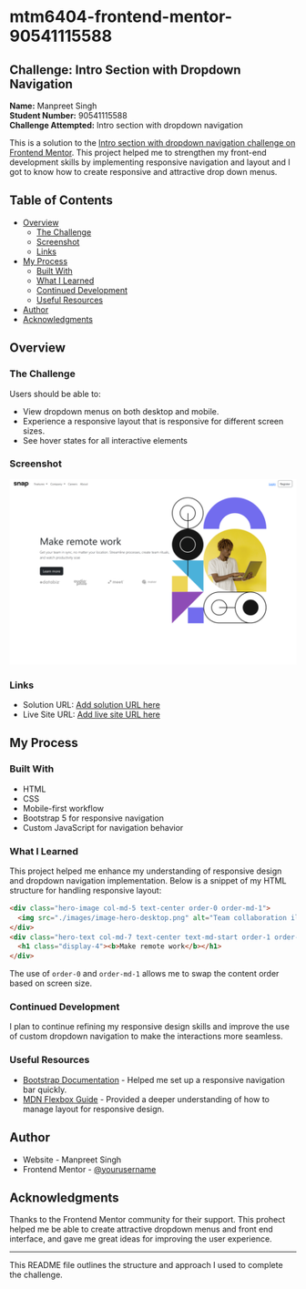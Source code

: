 # mtm6404-frontend-mentor-90541115588
## Challenge: Intro Section with Dropdown Navigation

**Name:** Manpreet Singh  
**Student Number:** 90541115588  
**Challenge Attempted:** Intro section with dropdown navigation

This is a solution to the [Intro section with dropdown navigation challenge on Frontend Mentor](https://www.frontendmentor.io/challenges/intro-section-with-dropdown-navigation-ryaPetHE5). This project helped me to strengthen my front-end development skills by implementing responsive navigation and layout and I got to know how to create responsive and attractive drop down menus.

## Table of Contents
- [Overview](#overview)
  - [The Challenge](#the-challenge)
  - [Screenshot](#screenshot)
  - [Links](#links)
- [My Process](#my-process)
  - [Built With](#built-with)
  - [What I Learned](#what-i-learned)
  - [Continued Development](#continued-development)
  - [Useful Resources](#useful-resources)
- [Author](#author)
- [Acknowledgments](#acknowledgments)

## Overview

### The Challenge

Users should be able to:

- View dropdown menus on both desktop and mobile.
- Experience a responsive layout that is responsive for different screen sizes.
- See hover states for all interactive elements

### Screenshot

![Desktop Preview](./design/desktop-preview.png)

### Links
- Solution URL: [Add solution URL here](https://https://github.com/90541115588/mtm6404-frontend-mentor-90541115588)
- Live Site URL: [Add live site URL here](https://your-live-site-url.com)

## My Process

### Built With

- HTML
- CSS
- Mobile-first workflow
- Bootstrap 5 for responsive navigation
- Custom JavaScript for navigation behavior

### What I Learned

This project helped me enhance my understanding of responsive design and dropdown navigation implementation. Below is a snippet of my HTML structure for handling responsive layout:

```html
<div class="hero-image col-md-5 text-center order-0 order-md-1">
  <img src="./images/image-hero-desktop.png" alt="Team collaboration illustration" class="img-fluid hero-image-size">
</div>
<div class="hero-text col-md-7 text-center text-md-start order-1 order-md-0">
  <h1 class="display-4"><b>Make remote work</b></h1>
</div>
```

The use of `order-0` and `order-md-1` allows me to swap the content order based on screen size.

### Continued Development

I plan to continue refining my responsive design skills and improve the use of custom dropdown navigation to make the interactions more seamless.

### Useful Resources

- [Bootstrap Documentation](https://getbootstrap.com/docs/5.3/) - Helped me set up a responsive navigation bar quickly.
- [MDN Flexbox Guide](https://developer.mozilla.org/en-US/docs/Web/CSS/CSS_Flexible_Box_Layout/Basic_Concepts_of_Flexbox) - Provided a deeper understanding of how to manage layout for responsive design.

## Author
- Website - Manpreet Singh
- Frontend Mentor - [@yourusername](https://www.frontendmentor.io/profile/90541115588)

## Acknowledgments

Thanks to the Frontend Mentor community for their support. This prohect helped me be able to create attractive dropdown menus and front end interface, and gave me great ideas for improving the user experience.

---

This README file outlines the structure and approach I used to complete the challenge.
